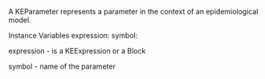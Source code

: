 A KEParameter represents a parameter in the context of an epidemiological model.

Instance Variables
	expression:		<Object>
	symbol:		<Object>

expression
	- is a KEExpression or a Block

symbol
	- name of the parameter
